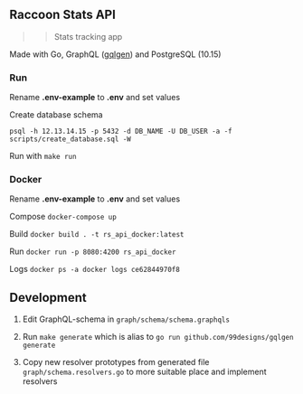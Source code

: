 ## Raccoon Stats API
>> Stats tracking app

Made with Go, GraphQL ([gqlgen](https://github.com/99designs/gqlgen)) and PostgreSQL (10.15)

### Run

Rename **.env-example** to **.env** and set values

Create database schema
```
psql -h 12.13.14.15 -p 5432 -d DB_NAME -U DB_USER -a -f scripts/create_database.sql -W
```

Run with
`make run`

### Docker
Rename **.env-example** to **.env** and set values

Compose
`docker-compose up`

Build
`docker build . -t rs_api_docker:latest`

Run
`docker run -p 8080:4200 rs_api_docker`

Logs
`docker ps -a docker logs ce62844970f8`

## Development
1. Edit GraphQL-schema in `graph/schema/schema.graphqls`

2. Run `make generate` which is alias to `go run github.com/99designs/gqlgen generate`

3. Copy new resolver prototypes from generated file `graph/schema.resolvers.go` to more suitable place and implement resolvers

